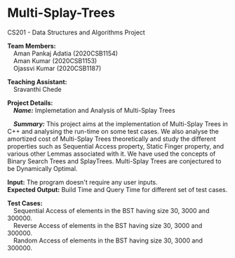 # Multi-Splay-Trees
CS201 - Data Structures and Algorithms Project

**Team Members:**\
&emsp;Aman Pankaj Adatia (2020CSB1154) \
&emsp;Aman Kumar (2020CSB1153) \
&emsp;Ojassvi Kumar (2020CSB1187) 

**Teaching Assistant:** \
&emsp;Sravanthi Chede 

**Project Details:** \
&emsp;_**Name:**_ Implemetation and Analysis of Multi-Splay Trees 

&emsp;_**Summary:**_ This project aims at the implementation of Multi-Splay Trees in C++ and analysing the run-time on some test cases. We also analyse the amortized cost of Multi-Splay Trees theoretically and study the different properties such as Sequential Access property, Static Finger property, and various other Lemmas associated with it. We have used the concepts of Binary Search Trees and SplayTrees. Multi-Splay Trees are conjectured to be Dynamically Optimal.

**Input:** The program doesn't require any user inputs. \
**Expected Output:** Build Time and Query Time for different set of test cases. 

**Test Cases:** \
&emsp;Sequential Access of elements in the BST having size 30, 3000 and 300000. \
&emsp;Reverse Access of elements in the BST having size 30, 3000 and 300000. \
&emsp;Random Access of elements in the BST having size 30, 3000 and 300000. 
